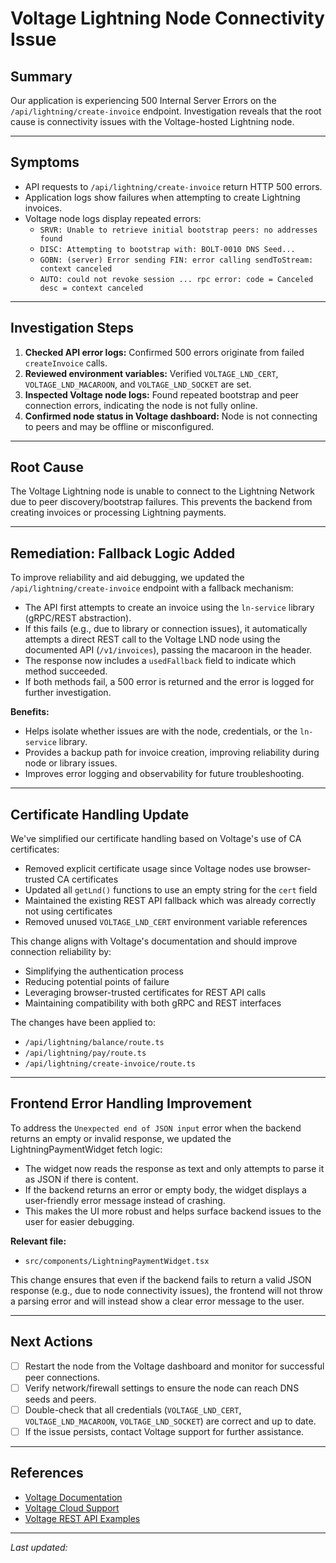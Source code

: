 # Voltage Lightning Node Connectivity Issue

## Summary
Our application is experiencing 500 Internal Server Errors on the `/api/lightning/create-invoice` endpoint. Investigation reveals that the root cause is connectivity issues with the Voltage-hosted Lightning node.

---

## Symptoms
- API requests to `/api/lightning/create-invoice` return HTTP 500 errors.
- Application logs show failures when attempting to create Lightning invoices.
- Voltage node logs display repeated errors:
  - `SRVR: Unable to retrieve initial bootstrap peers: no addresses found`
  - `DISC: Attempting to bootstrap with: BOLT-0010 DNS Seed...`
  - `GOBN: (server) Error sending FIN: error calling sendToStream: context canceled`
  - `AUTO: could not revoke session ... rpc error: code = Canceled desc = context canceled`

---

## Investigation Steps
1. **Checked API error logs:** Confirmed 500 errors originate from failed `createInvoice` calls.
2. **Reviewed environment variables:** Verified `VOLTAGE_LND_CERT`, `VOLTAGE_LND_MACAROON`, and `VOLTAGE_LND_SOCKET` are set.
3. **Inspected Voltage node logs:** Found repeated bootstrap and peer connection errors, indicating the node is not fully online.
4. **Confirmed node status in Voltage dashboard:** Node is not connecting to peers and may be offline or misconfigured.

---

## Root Cause
The Voltage Lightning node is unable to connect to the Lightning Network due to peer discovery/bootstrap failures. This prevents the backend from creating invoices or processing Lightning payments.

---

## Remediation: Fallback Logic Added
To improve reliability and aid debugging, we updated the `/api/lightning/create-invoice` endpoint with a fallback mechanism:

- The API first attempts to create an invoice using the `ln-service` library (gRPC/REST abstraction).
- If this fails (e.g., due to library or connection issues), it automatically attempts a direct REST call to the Voltage LND node using the documented API (`/v1/invoices`), passing the macaroon in the header.
- The response now includes a `usedFallback` field to indicate which method succeeded.
- If both methods fail, a 500 error is returned and the error is logged for further investigation.

**Benefits:**
- Helps isolate whether issues are with the node, credentials, or the `ln-service` library.
- Provides a backup path for invoice creation, improving reliability during node or library issues.
- Improves error logging and observability for future troubleshooting.

---

## Certificate Handling Update
We've simplified our certificate handling based on Voltage's use of CA certificates:

- Removed explicit certificate usage since Voltage nodes use browser-trusted CA certificates
- Updated all `getLnd()` functions to use an empty string for the `cert` field
- Maintained the existing REST API fallback which was already correctly not using certificates
- Removed unused `VOLTAGE_LND_CERT` environment variable references

This change aligns with Voltage's documentation and should improve connection reliability by:
- Simplifying the authentication process
- Reducing potential points of failure
- Leveraging browser-trusted certificates for REST API calls
- Maintaining compatibility with both gRPC and REST interfaces

The changes have been applied to:
- `/api/lightning/balance/route.ts`
- `/api/lightning/pay/route.ts`
- `/api/lightning/create-invoice/route.ts`

---

## Frontend Error Handling Improvement
To address the `Unexpected end of JSON input` error when the backend returns an empty or invalid response, we updated the LightningPaymentWidget fetch logic:

- The widget now reads the response as text and only attempts to parse it as JSON if there is content.
- If the backend returns an error or empty body, the widget displays a user-friendly error message instead of crashing.
- This makes the UI more robust and helps surface backend issues to the user for easier debugging.

**Relevant file:**
- `src/components/LightningPaymentWidget.tsx`

This change ensures that even if the backend fails to return a valid JSON response (e.g., due to node connectivity issues), the frontend will not throw a parsing error and will instead show a clear error message to the user.

---

## Next Actions
- [ ] Restart the node from the Voltage dashboard and monitor for successful peer connections.
- [ ] Verify network/firewall settings to ensure the node can reach DNS seeds and peers.
- [ ] Double-check that all credentials (`VOLTAGE_LND_CERT`, `VOLTAGE_LND_MACAROON`, `VOLTAGE_LND_SOCKET`) are correct and up to date.
- [ ] If the issue persists, contact Voltage support for further assistance.

---

## References
- [Voltage Documentation](https://docs.voltageapi.com/)
- [Voltage Cloud Support](https://app.voltage.cloud/)
- [Voltage REST API Examples](https://docs.voltage.cloud/rest-api-examples)

---

*Last updated: <!-- Add date here -->* 